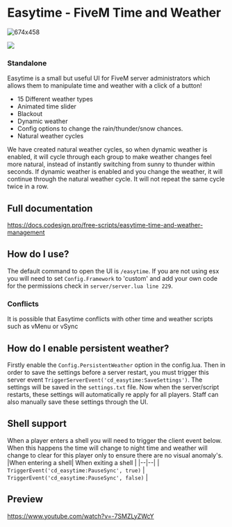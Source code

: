 # Easytime - FiveM Time and Weather

![674x458](https://i.imgur.com/8oWAkQk.png)


![](https://i.creativecommons.org/l/by-nc-sa/4.0/80x15.png)

### Standalone

Easytime is a small but useful UI for FiveM server administrators which allows them to manipulate time and weather with a click of a button!

- 15 Different weather types
- Animated time slider
- Blackout
- Dynamic weather
- Config options to change the rain/thunder/snow chances.
- Natural weather cycles

We have created natural weather cycles, so when dynamic weather is enabled, it will cycle through each group to make weather changes feel more natural, instead of instantly switching from sunny to thunder within seconds. If dynamic weather is enabled and you change the weather, it will continue through the natural weather cycle. It will not repeat the same cycle twice in a row.

## Full documentation

https://docs.codesign.pro/free-scripts/easytime-time-and-weather-management

## How do I use?

The default command to open the UI is `/easytime`. If you are not using esx you will need to set `Config.Framework` to 'custom' and add your own code for the permissions check in `server/server.lua line 229`.

### Conflicts

It is possible that Easytime conflicts with other time and weather scripts such as vMenu or vSync

## How do I enable persistent weather?

Firstly enable the `Config.PersistentWeather` option in the config.lua. Then in order to save the settings before a server restart, you must trigger this server event `TriggerServerEvent('cd_easytime:SaveSettings')`. The settings will be saved in the `settings.txt` file. Now when the server/script restarts, these settings will automatically re apply for all players. Staff can also manually save these settings through the UI.

## Shell support

When a player enters a shell you will need to trigger the client event below. When this happens the time will change to night time and weather will change to clear for this player only to ensure there are no visual anomaly's.
|When entering a shell| When exiting a shell |
|--|--|
| `TriggerEvent('cd_easytime:PauseSync', true)` | `TriggerEvent('cd_easytime:PauseSync', false)` |

## Preview

https://www.youtube.com/watch?v=-7SMZLyZWcY
